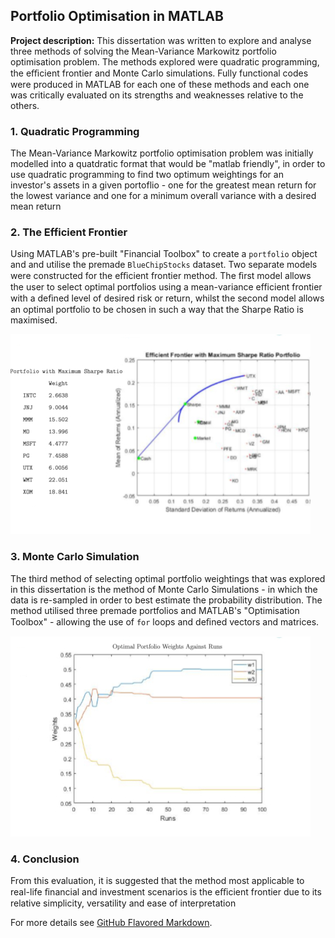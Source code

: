 ## Portfolio Optimisation in MATLAB

**Project description:** This dissertation was written to explore and analyse three methods of solving the Mean-Variance Markowitz portfolio optimisation problem. The methods explored were quadratic programming, the eﬃcient frontier and Monte Carlo simulations.
Fully functional codes were produced in MATLAB for each one of these methods and each one was critically evaluated on its strengths and weaknesses relative to the others.

### 1. Quadratic Programming

The Mean-Variance Markowitz portfolio optimisation problem was initially modelled into a quatdratic format that would be "matlab friendly", in order to use quadratic programming to find two optimum weightings for an investor's assets in a given portoflio - one for the greatest mean return for the lowest
variance and one for a minimum overall variance with a desired mean return

### 2. The Efficient Frontier

Using MATLAB's pre-built "Financial Toolbox" to create a ```portfolio``` object and and utilise the premade ```BlueChipStocks``` dataset. Two separate models were constructed for the eﬃcient frontier method. The ﬁrst model allows the user to select optimal portfolios using a mean-variance efficient frontier with a deﬁned level of desired risk or return, whilst the second model allows an optimal portfolio to be chosen in such a way that the Sharpe Ratio is maximised.

<img src="images/dummy_thumbnailEF.jpg?raw=true"/>

### 3. Monte Carlo Simulation

The third method of selecting optimal portfolio weightings that was explored in this dissertation is the method of Monte Carlo Simulations - in which the data is re-sampled in order to best estimate the probability distribution. The method utilised three premade portfolios and  MATLAB's "Optimisation Toolbox" - allowing the use of ```for``` loops and deﬁned vectors and matrices.

<img src="images/dummy_thumbnailMC.jpg?raw=true"/>


### 4. Conclusion

From this evaluation, it is suggested that the method most applicable to real-life ﬁnancial and investment scenarios is the eﬃcient frontier due to its relative simplicity, versatility and ease of interpretation

For more details see [GitHub Flavored Markdown](https://guides.github.com/features/mastering-markdown/).
